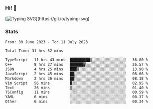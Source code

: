 ### Hi!  👋

[![Typing SVG](https://readme-typing-svg.herokuapp.com?font=Fira+Code&pause=1000&width=435&lines=Hello!+I'm+Texiwustion.)](https://git.io/typing-svg)

### Stats

<!--START_SECTION:waka-->

```txt
From: 30 June 2023 - To: 11 July 2023

Total Time: 31 hrs 52 mins

TypeScript   11 hrs 43 mins  █████████▒░░░░░░░░░░░░░░░   36.80 %
C++          8 hrs 27 mins   ██████▓░░░░░░░░░░░░░░░░░░   26.57 %
JSON         4 hrs 25 mins   ███▒░░░░░░░░░░░░░░░░░░░░░   13.90 %
JavaScript   2 hrs 45 mins   ██░░░░░░░░░░░░░░░░░░░░░░░   08.66 %
Markdown     2 hrs 36 mins   ██░░░░░░░░░░░░░░░░░░░░░░░   08.18 %
Vim Script   56 mins         ▓░░░░░░░░░░░░░░░░░░░░░░░░   02.95 %
Text         26 mins         ▒░░░░░░░░░░░░░░░░░░░░░░░░   01.40 %
TSConfig     11 mins         ░░░░░░░░░░░░░░░░░░░░░░░░░   00.59 %
YAML         6 mins          ░░░░░░░░░░░░░░░░░░░░░░░░░   00.37 %
Other        6 mins          ░░░░░░░░░░░░░░░░░░░░░░░░░   00.34 %
```

<!--END_SECTION:waka-->
